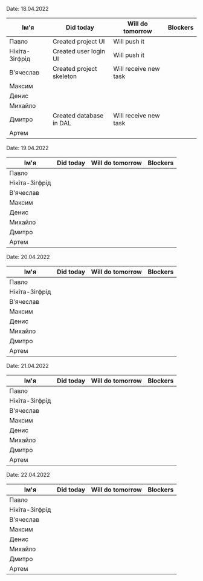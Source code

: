Date: 18.04.2022

|     Ім'я       | Did today | Will do tomorrow | Blockers |
| -------------- | --------- | ---------------- | -------- |
| Павло          |Created project UI | Will push it
| Нікіта-Зігфрід |Created user login UI| Will push it 
| В'ячеслав      |Created project skeleton | Will receive new task |
| Максим         |
| Денис          |
| Михайло        |
| Дмитро         |Created database in DAL | Will receive new task |
| Артем          |



Date: 19.04.2022

|     Ім'я       | Did today | Will do tomorrow | Blockers |
| -------------- | --------- | ---------------- | -------- |
| Павло          |
| Нікіта-Зігфрід |
| В'ячеслав      |
| Максим         |
| Денис          |
| Михайло        |
| Дмитро         |
| Артем          |



Date: 20.04.2022

|     Ім'я       | Did today | Will do tomorrow | Blockers |
| -------------- | --------- | ---------------- | -------- |
| Павло          |
| Нікіта-Зігфрід |
| В'ячеслав      |
| Максим         |
| Денис          |
| Михайло        |
| Дмитро         |
| Артем          |



Date: 21.04.2022

|     Ім'я       | Did today | Will do tomorrow | Blockers |
| -------------- | --------- | ---------------- | -------- |
| Павло          |
| Нікіта-Зігфрід |
| В'ячеслав      |
| Максим         |
| Денис          |
| Михайло        |
| Дмитро         |
| Артем          |



Date: 22.04.2022

|     Ім'я       | Did today | Will do tomorrow | Blockers |
| -------------- | --------- | ---------------- | -------- |
| Павло          |
| Нікіта-Зігфрід |
| В'ячеслав      |
| Максим         |
| Денис          |
| Михайло        |
| Дмитро         |
| Артем          |


